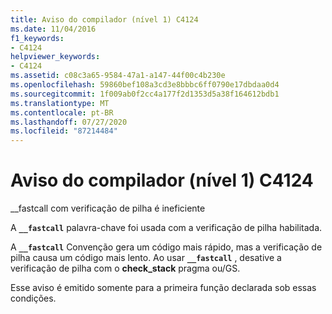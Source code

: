 ```yaml
---
title: Aviso do compilador (nível 1) C4124
ms.date: 11/04/2016
f1_keywords:
- C4124
helpviewer_keywords:
- C4124
ms.assetid: c08c3a65-9584-47a1-a147-44f00c4b230e
ms.openlocfilehash: 59860bef108a3cd3e8bbbc6ff0790e17dbdaa0d4
ms.sourcegitcommit: 1f009ab0f2cc4a177f2d1353d5a38f164612bdb1
ms.translationtype: MT
ms.contentlocale: pt-BR
ms.lasthandoff: 07/27/2020
ms.locfileid: "87214484"
---
```

# <a name="compiler-warning-level-1-c4124"></a>Aviso do compilador (nível 1) C4124

__fastcall com verificação de pilha é ineficiente

A **`__fastcall`** palavra-chave foi usada com a verificação de pilha habilitada.

A **`__fastcall`** Convenção gera um código mais rápido, mas a verificação de pilha causa um código mais lento. Ao usar **`__fastcall`** , desative a verificação de pilha com o **check_stack** pragma ou/GS.

Esse aviso é emitido somente para a primeira função declarada sob essas condições.
